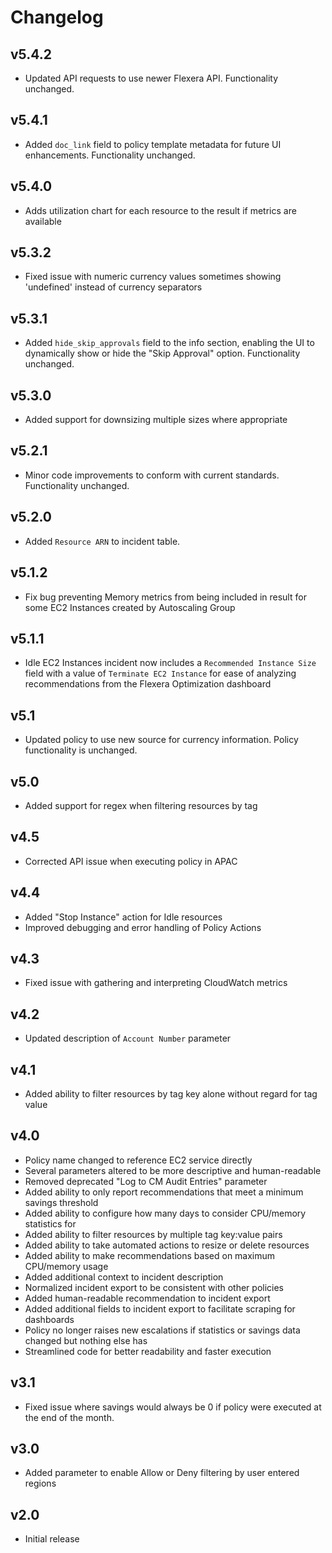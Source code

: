 # Changelog

## v5.4.2

- Updated API requests to use newer Flexera API. Functionality unchanged.

## v5.4.1

- Added `doc_link` field to policy template metadata for future UI enhancements. Functionality unchanged.

## v5.4.0

- Adds utilization chart for each resource to the result if metrics are available

## v5.3.2

- Fixed issue with numeric currency values sometimes showing 'undefined' instead of currency separators

## v5.3.1

- Added `hide_skip_approvals` field to the info section, enabling the UI to dynamically show or hide the "Skip Approval" option. Functionality unchanged.

## v5.3.0

- Added support for downsizing multiple sizes where appropriate

## v5.2.1

- Minor code improvements to conform with current standards. Functionality unchanged.

## v5.2.0

- Added `Resource ARN` to incident table.

## v5.1.2

- Fix bug preventing Memory metrics from being included in result for some EC2 Instances created by Autoscaling Group

## v5.1.1

- Idle EC2 Instances incident now includes a `Recommended Instance Size` field with a value of `Terminate EC2 Instance` for ease of analyzing recommendations from the Flexera Optimization dashboard

## v5.1

- Updated policy to use new source for currency information. Policy functionality is unchanged.

## v5.0

- Added support for regex when filtering resources by tag

## v4.5

- Corrected API issue when executing policy in APAC

## v4.4

- Added "Stop Instance" action for Idle resources
- Improved debugging and error handling of Policy Actions

## v4.3

- Fixed issue with gathering and interpreting CloudWatch metrics

## v4.2

- Updated description of `Account Number` parameter

## v4.1

- Added ability to filter resources by tag key alone without regard for tag value

## v4.0

- Policy name changed to reference EC2 service directly
- Several parameters altered to be more descriptive and human-readable
- Removed deprecated "Log to CM Audit Entries" parameter
- Added ability to only report recommendations that meet a minimum savings threshold
- Added ability to configure how many days to consider CPU/memory statistics for
- Added ability to filter resources by multiple tag key:value pairs
- Added ability to take automated actions to resize or delete resources
- Added ability to make recommendations based on maximum CPU/memory usage
- Added additional context to incident description
- Normalized incident export to be consistent with other policies
- Added human-readable recommendation to incident export
- Added additional fields to incident export to facilitate scraping for dashboards
- Policy no longer raises new escalations if statistics or savings data changed but nothing else has
- Streamlined code for better readability and faster execution

## v3.1

- Fixed issue where savings would always be 0 if policy were executed at the end of the month.

## v3.0

- Added parameter to enable Allow or Deny filtering by user entered regions

## v2.0

- Initial release

